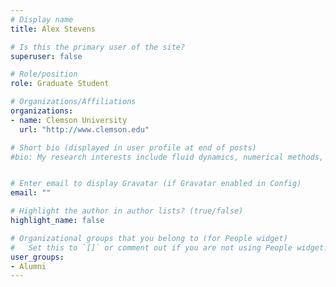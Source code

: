 ```yaml
---
# Display name
title: Alex Stevens

# Is this the primary user of the site?
superuser: false

# Role/position
role: Graduate Student

# Organizations/Affiliations
organizations:
- name: Clemson University
  url: "http://www.clemson.edu"

# Short bio (displayed in user profile at end of posts)
#bio: My research interests include fluid dynamics, numerical methods, scientific computation.


# Enter email to display Gravatar (if Gravatar enabled in Config)
email: ""

# Highlight the author in author lists? (true/false)
highlight_name: false

# Organizational groups that you belong to (for People widget)
#   Set this to `[]` or comment out if you are not using People widget.
user_groups:
- Alumni
---
```


